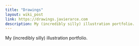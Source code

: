 ```yaml
---
title: "Drawings"
layout: wiki_post
link: https://drawings.javierarce.com
description: My (incredibly silly) illustration portfolio.
---
```

My (incredibly silly) illustration portfolio.
